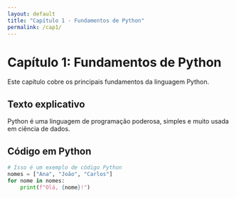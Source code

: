 ```yaml
---
layout: default
title: "Capítulo 1 - Fundamentos de Python"
permalink: /cap1/
---
```


# Capítulo 1: Fundamentos de Python

Este capítulo cobre os principais fundamentos da linguagem Python.

## Texto explicativo

Python é uma linguagem de programação poderosa, simples e muito usada em ciência de dados.

## Código em Python

```python
# Isso é um exemplo de código Python
nomes = ["Ana", "João", "Carlos"]
for nome in nomes:
    print(f"Olá, {nome}!")
